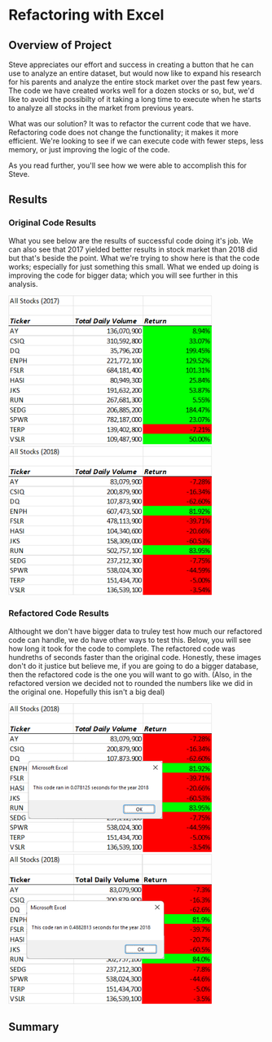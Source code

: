 # Refactoring with Excel

## Overview of Project
  Steve appreciates our effort and success in creating 
a button that he can use to analyze an entire dataset, but would now like 
to expand his research for his parents and analyze the entire stock market
over the past few years. The code we have created works well for a dozen stocks or so,
but, we'd like to avoid the possibilty of it taking a long time to execute
when he starts to analyze all stocks in the market from previous years.

What was our solution? It was to refactor the current code that we have. Refactoring code does
not change the functionality; it makes it more efficient. We're looking
to see if we can execute code with fewer steps, less memory, or just improving the logic
of the code. 

As you read further, you'll see how we were able to accomplish this for Steve.


## Results

### Original Code Results
What you see below are the results of successful code doing it's job. We can also see that 2017 
yielded better results in stock market than 2018 did but that's beside the point. What we're trying 
to show here is that the code works; especially for just something this small. What we ended up doing is improving
the code for bigger data; which you will see further in this analysis.



<img src="Resources/VBA_Challenge_2017.png" width=400>    <img src="Resources/VBA_Challenge_yr2018.png" width=400> 



### Refactored Code Results
Althought we don't have bigger data to truley test how much our refactored code can handle, we do 
have other ways to test this. Below, you will see how long it took for the code to complete. The refactored 
code was hundreths of seconds faster than the original code. Honestly, these images don't do it justice
but believe me, if you are going to do a bigger database, then the refactored code is the one you will want to go with.
(Also, in the refactored version we decided not to rounded the numbers like we did in the original one. Hopefully this isn't a big deal)




<img src="Resources/VBA_Challenge_Refactored.png" width=400>   <img src="Resources/VBA_Challenge_2018.png" width=400> 
 





## Summary
